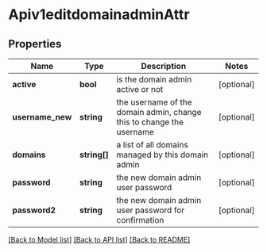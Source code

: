 # Apiv1editdomainadminAttr

## Properties
Name | Type | Description | Notes
------------ | ------------- | ------------- | -------------
**active** | **bool** | is the domain admin active or not | [optional] 
**username_new** | **string** | the username of the domain admin, change this to change the username | [optional] 
**domains** | **string[]** | a list of all domains managed by this domain admin | [optional] 
**password** | **string** | the new domain admin user password | [optional] 
**password2** | **string** | the new domain admin user password for confirmation | [optional] 

[[Back to Model list]](../../README.md#documentation-for-models) [[Back to API list]](../../README.md#documentation-for-api-endpoints) [[Back to README]](../../README.md)

